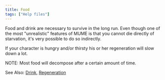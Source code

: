 ```yaml
---
title: Food
tags: ["Help files"]
---
```

Food and drink are necessary to survive in the long run. Even though one
of the most "unrealistic" features of MUME is that you cannot die
directly of starvation, it's very possible to do so indirectly.

If your character is hungry and/or thirsty his or her regeneration will
slow down a lot.

NOTE: Most food will decompose after a certain amount of time.

See Also: [Drink](Drink "wikilink"),
[Regeneration](Regeneration "wikilink")
